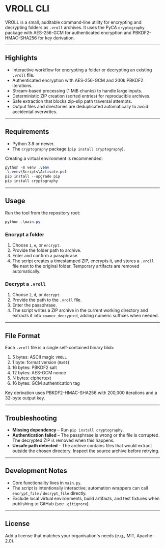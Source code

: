 # VROLL CLI

VROLL is a small, auditable command-line utility for encrypting and decrypting
folders as `.vroll` archives. It uses the PyCA `cryptography` package with
AES-256-GCM for authenticated encryption and PBKDF2-HMAC-SHA256 for key
derivation.

---

## Highlights

- Interactive workflow for encrypting a folder or decrypting an existing
  `.vroll` file.
- Authenticated encryption with AES-256-GCM and 200k PBKDF2 iterations.
- Stream-based processing (1 MiB chunks) to handle large inputs.
- Deterministic ZIP creation (sorted entries) for reproducible archives.
- Safe extraction that blocks zip-slip path traversal attempts.
- Output files and directories are deduplicated automatically to avoid
  accidental overwrites.

---

## Requirements

- Python 3.8 or newer.
- The `cryptography` package (`pip install cryptography`).

Creating a virtual environment is recommended:

```powershell
python -m venv .venv
.\.venv\Scripts\Activate.ps1
pip install --upgrade pip
pip install cryptography
```

---

## Usage

Run the tool from the repository root:

```powershell
python .\main.py
```

### Encrypt a folder

1. Choose `1`, `e`, or `encrypt`.
2. Provide the folder path to archive.
3. Enter and confirm a passphrase.
4. The script creates a timestamped ZIP, encrypts it, and stores a `.vroll`
   file next to the original folder. Temporary artifacts are removed
   automatically.

### Decrypt a `.vroll`

1. Choose `2`, `d`, or `decrypt`.
2. Provide the path to the `.vroll` file.
3. Enter the passphrase.
4. The script writes a ZIP archive in the current working directory and
   extracts it into `<name>_decrypted`, adding numeric suffixes when needed.

---

## File Format

Each `.vroll` file is a single self-contained binary blob:

1. 5 bytes: ASCII magic `VROLL`
2. 1 byte: format version (`0x01`)
3. 16 bytes: PBKDF2 salt
4. 12 bytes: AES-GCM nonce
5. N bytes: ciphertext
6. 16 bytes: GCM authentication tag

Key derivation uses PBKDF2-HMAC-SHA256 with 200,000 iterations and a 32-byte
output key.

---

## Troubleshooting

- **Missing dependency** – Run `pip install cryptography`.
- **Authentication failed** – The passphrase is wrong or the file is corrupted.
  The decrypted ZIP is removed when this happens.
- **Unsafe path detected** – The archive contains files that would extract
  outside the chosen directory. Inspect the source archive before retrying.

---

## Development Notes

- Core functionality lives in `main.py`.
- The script is intentionally interactive; automation wrappers can call
  `encrypt_file` / `decrypt_file` directly.
- Exclude local virtual environments, build artifacts, and test fixtures when
  publishing to GitHub (see `.gitignore`).

---

## License

Add a license that matches your organisation's needs (e.g., MIT, Apache-2.0).
